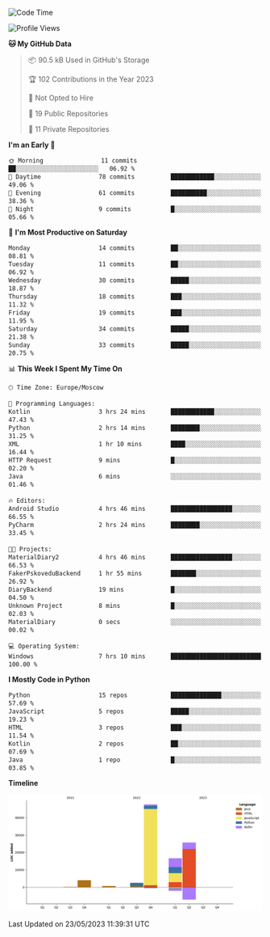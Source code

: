 <!--START_SECTION:waka-->
![Code Time](http://img.shields.io/badge/Code%20Time-99%20hrs%2020%20mins-blue)

![Profile Views](http://img.shields.io/badge/Profile%20Views-0-blue)

**🐱 My GitHub Data** 

> 📦 90.5 kB Used in GitHub's Storage 
 > 
> 🏆 102 Contributions in the Year 2023
 > 
> 🚫 Not Opted to Hire
 > 
> 📜 19 Public Repositories 
 > 
> 🔑 11 Private Repositories 
 > 
**I'm an Early 🐤** 

```text
🌞 Morning                11 commits          ██░░░░░░░░░░░░░░░░░░░░░░░   06.92 % 
🌆 Daytime                78 commits          ████████████░░░░░░░░░░░░░   49.06 % 
🌃 Evening                61 commits          ██████████░░░░░░░░░░░░░░░   38.36 % 
🌙 Night                  9 commits           █░░░░░░░░░░░░░░░░░░░░░░░░   05.66 % 
```
📅 **I'm Most Productive on Saturday** 

```text
Monday                   14 commits          ██░░░░░░░░░░░░░░░░░░░░░░░   08.81 % 
Tuesday                  11 commits          ██░░░░░░░░░░░░░░░░░░░░░░░   06.92 % 
Wednesday                30 commits          █████░░░░░░░░░░░░░░░░░░░░   18.87 % 
Thursday                 18 commits          ███░░░░░░░░░░░░░░░░░░░░░░   11.32 % 
Friday                   19 commits          ███░░░░░░░░░░░░░░░░░░░░░░   11.95 % 
Saturday                 34 commits          █████░░░░░░░░░░░░░░░░░░░░   21.38 % 
Sunday                   33 commits          █████░░░░░░░░░░░░░░░░░░░░   20.75 % 
```


📊 **This Week I Spent My Time On** 

```text
🕑︎ Time Zone: Europe/Moscow

💬 Programming Languages: 
Kotlin                   3 hrs 24 mins       ████████████░░░░░░░░░░░░░   47.43 % 
Python                   2 hrs 14 mins       ████████░░░░░░░░░░░░░░░░░   31.25 % 
XML                      1 hr 10 mins        ████░░░░░░░░░░░░░░░░░░░░░   16.44 % 
HTTP Request             9 mins              █░░░░░░░░░░░░░░░░░░░░░░░░   02.20 % 
Java                     6 mins              ░░░░░░░░░░░░░░░░░░░░░░░░░   01.46 % 

🔥 Editors: 
Android Studio           4 hrs 46 mins       █████████████████░░░░░░░░   66.55 % 
PyCharm                  2 hrs 24 mins       ████████░░░░░░░░░░░░░░░░░   33.45 % 

🐱‍💻 Projects: 
MaterialDiary2           4 hrs 46 mins       █████████████████░░░░░░░░   66.53 % 
FakerPskoveduBackend     1 hr 55 mins        ███████░░░░░░░░░░░░░░░░░░   26.92 % 
DiaryBackend             19 mins             █░░░░░░░░░░░░░░░░░░░░░░░░   04.50 % 
Unknown Project          8 mins              █░░░░░░░░░░░░░░░░░░░░░░░░   02.03 % 
MaterialDiary            0 secs              ░░░░░░░░░░░░░░░░░░░░░░░░░   00.02 % 

💻 Operating System: 
Windows                  7 hrs 10 mins       █████████████████████████   100.00 % 
```

**I Mostly Code in Python** 

```text
Python                   15 repos            ██████████████░░░░░░░░░░░   57.69 % 
JavaScript               5 repos             █████░░░░░░░░░░░░░░░░░░░░   19.23 % 
HTML                     3 repos             ███░░░░░░░░░░░░░░░░░░░░░░   11.54 % 
Kotlin                   2 repos             ██░░░░░░░░░░░░░░░░░░░░░░░   07.69 % 
Java                     1 repo              █░░░░░░░░░░░░░░░░░░░░░░░░   03.85 % 
```



**Timeline**

![Lines of Code chart](https://raw.githubusercontent.com/Adlemex/Adlemex/main/assets/bar_graph.png)


 Last Updated on 23/05/2023 11:39:31 UTC
<!--END_SECTION:waka-->

